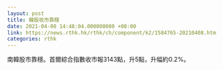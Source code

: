 ```yaml
---
layout: post
title: 韓股收市靠穩
date: 2021-04-08 14:48:04.000000000 +08:00
link: https://news.rthk.hk/rthk/ch/component/k2/1584765-20210408.htm
categories: rthk
---
```


南韓股市靠穩。首爾綜合指數收市報3143點，升5點，升幅約0.2%。
